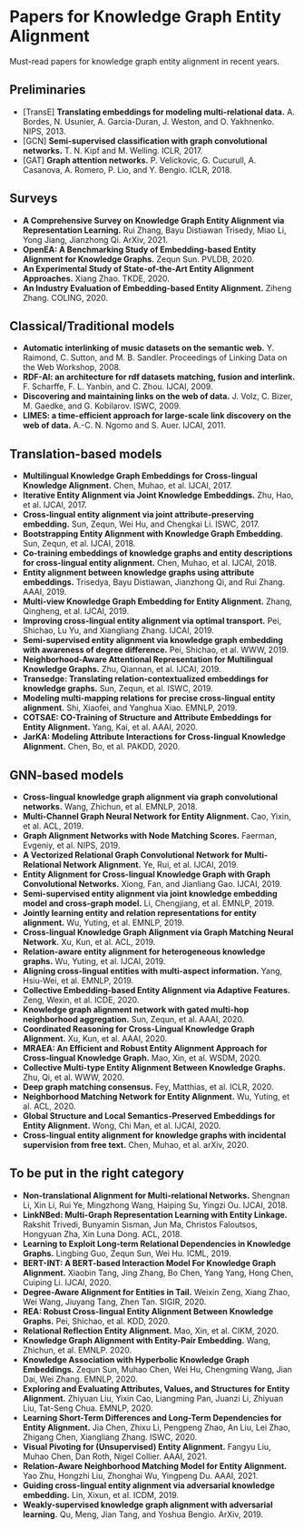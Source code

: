 # Papers for Knowledge Graph Entity Alignment
Must-read papers for knowledge graph entity alignment in recent years.

## Preliminaries

* [TransE] **Translating embeddings for modeling multi-relational data.** A. Bordes, N. Usunier, A. Garcia-Duran, J. Weston, and O. Yakhnenko. NIPS, 2013.
* [GCN] **Semi-supervised classification with graph convolutional networks.** T. N. Kipf and M. Welling. ICLR, 2017.
* [GAT] **Graph attention networks.** P. Velickovic, G. Cucurull, A. Casanova, A. Romero, P. Lio, and Y. Bengio. ICLR, 2018.

## Surveys

* **A Comprehensive Survey on Knowledge Graph Entity Alignment via Representation Learning.** Rui Zhang, Bayu Distiawan Trisedy, Miao Li, Yong Jiang, Jianzhong Qi. ArXiv, 2021.
* **OpenEA: A Benchmarking Study of Embedding-based Entity Alignment for Knowledge Graphs.** Zequn Sun. PVLDB, 2020.
* **An Experimental Study of State-of-the-Art Entity Alignment Approaches.** Xiang Zhao. TKDE, 2020.
* **An Industry Evaluation of Embedding-based Entity Alignment.** Ziheng Zhang. COLING, 2020.

## Classical/Traditional models

* **Automatic interlinking of music datasets on the semantic web.** Y. Raimond, C. Sutton, and M. B. Sandler. Proceedings of Linking Data on the Web Workshop, 2008.
* **RDF-AI: an architecture for rdf datasets matching, fusion and interlink.** F. Scharffe, F. L. Yanbin, and C. Zhou. IJCAI, 2009.
* **Discovering and maintaining links on the web of data.** J. Volz, C. Bizer, M. Gaedke, and G. Kobilarov. ISWC, 2009.
* **LIMES: a time-efficient approach for large-scale link discovery on the web of data.** A.-C. N. Ngomo and S. Auer. IJCAI, 2011.

## Translation-based models

* **Multilingual Knowledge Graph Embeddings for Cross-lingual Knowledge Alignment.** Chen, Muhao, et al. IJCAI, 2017.
* **Iterative Entity Alignment via Joint Knowledge Embeddings.** Zhu, Hao, et al. IJCAI, 2017.
* **Cross-lingual entity alignment via joint attribute-preserving embedding.** Sun, Zequn, Wei Hu, and Chengkai Li. ISWC, 2017.
* **Bootstrapping Entity Alignment with Knowledge Graph Embedding.** Sun, Zequn, et al. IJCAI, 2018.
* **Co-training embeddings of knowledge graphs and entity descriptions for cross-lingual entity alignment.** Chen, Muhao, et al. IJCAI, 2018.
* **Entity alignment between knowledge graphs using attribute embeddings.** Trisedya, Bayu Distiawan, Jianzhong Qi, and Rui Zhang. AAAI, 2019.
* **Multi-view Knowledge Graph Embedding for Entity Alignment.** Zhang, Qingheng, et al. IJCAI, 2019.
* **Improving cross-lingual entity alignment via optimal transport.** Pei, Shichao, Lu Yu, and Xiangliang Zhang. IJCAI, 2019.
* **Semi-supervised entity alignment via knowledge graph embedding with awareness of degree difference.** Pei, Shichao, et al. WWW, 2019.
* **Neighborhood-Aware Attentional Representation for Multilingual Knowledge Graphs.** Zhu, Qiannan, et al. IJCAI, 2019.
* **Transedge: Translating relation-contextualized embeddings for knowledge graphs.** Sun, Zequn, et al. ISWC, 2019.
* **Modeling multi-mapping relations for precise cross-lingual entity alignment.** Shi, Xiaofei, and Yanghua Xiao. EMNLP, 2019.
* **COTSAE: CO-Training of Structure and Attribute Embeddings for Entity Alignment.** Yang, Kai, et al. AAAI, 2020.
* **JarKA: Modeling Attribute Interactions for Cross-lingual Knowledge Alignment.** Chen, Bo, et al. PAKDD, 2020.
      
## GNN-based models

* **Cross-lingual knowledge graph alignment via graph convolutional networks.** Wang, Zhichun, et al. EMNLP, 2018.
* **Multi-Channel Graph Neural Network for Entity Alignment.** Cao, Yixin, et al. ACL, 2019.
* **Graph Alignment Networks with Node Matching Scores.** Faerman, Evgeniy, et al. NIPS, 2019.
* **A Vectorized Relational Graph Convolutional Network for Multi-Relational Network Alignment.** Ye, Rui, et al. IJCAI, 2019.
* **Entity Alignment for Cross-lingual Knowledge Graph with Graph Convolutional Networks.** Xiong, Fan, and Jianliang Gao. IJCAI, 2019.
* **Semi-supervised entity alignment via joint knowledge embedding model and cross-graph model.** Li, Chengjiang, et al. EMNLP, 2019.
* **Jointly learning entity and relation representations for entity alignment.** Wu, Yuting, et al. EMNLP, 2019.
* **Cross-lingual Knowledge Graph Alignment via Graph Matching Neural Network.** Xu, Kun, et al. ACL, 2019.
* **Relation-aware entity alignment for heterogeneous knowledge graphs.** Wu, Yuting, et al. IJCAI, 2019.
* **Aligning cross-lingual entities with multi-aspect information.** Yang, Hsiu-Wei, et al. EMNLP, 2019.
* **Collective Embedding-based Entity Alignment via Adaptive Features.** Zeng, Wexin, et al. ICDE, 2020.
* **Knowledge graph alignment network with gated multi-hop neighborhood aggregation.** Sun, Zequn, et al. AAAI, 2020.
* **Coordinated Reasoning for Cross-Lingual Knowledge Graph Alignment.** Xu, Kun, et al. AAAI, 2020.
* **MRAEA: An Efficient and Robust Entity Alignment Approach for Cross-lingual Knowledge Graph.** Mao, Xin, et al. WSDM, 2020.
* **Collective Multi-type Entity Alignment Between Knowledge Graphs.** Zhu, Qi, et al. WWW, 2020.
* **Deep graph matching consensus.** Fey, Matthias, et al. ICLR, 2020.
* **Neighborhood Matching Network for Entity Alignment.** Wu, Yuting, et al. ACL, 2020.
* **Global Structure and Local Semantics-Preserved Embeddings for Entity Alignment.** Wong, Chi Man, et al. IJCAI, 2020.
* **Cross-lingual entity alignment for knowledge graphs with incidental supervision from free text.** Chen, Muhao, et al. arXiv, 2020.

## To be put in the right category

* **Non-translational Alignment for Multi-relational Networks.** Shengnan Li, Xin Li, Rui Ye, Mingzhong Wang, Haiping Su, Yingzi Ou. IJCAI, 2018.
* **LinkNBed: Multi-Graph Representation Learning with Entity Linkage.** Rakshit Trivedi, Bunyamin Sisman, Jun Ma, Christos Faloutsos, Hongyuan Zha, Xin Luna Dong. ACL, 2018.
* **Learning to Exploit Long-term Relational Dependencies in Knowledge Graphs.** Lingbing Guo, Zequn Sun, Wei Hu. ICML, 2019.
* **BERT-INT: A BERT-based Interaction Model For Knowledge Graph Alignment.** Xiaobin Tang, Jing Zhang, Bo Chen, Yang Yang, Hong Chen, Cuiping Li. IJCAI, 2020.
* **Degree-Aware Alignment for Entities in Tail.** Weixin Zeng, Xiang Zhao, Wei Wang, Jiuyang Tang, Zhen Tan. SIGIR, 2020.
* **REA: Robust Cross-lingual Entity Alignment Between Knowledge Graphs.** Pei, Shichao, et al. KDD, 2020.
* **Relational Reflection Entity Alignment.** Mao, Xin, et al. CIKM, 2020.
* **Knowledge Graph Alignment with Entity-Pair Embedding.** Wang, Zhichun, et al. EMNLP. 2020.
* **Knowledge Association with Hyperbolic Knowledge Graph Embeddings.** Zequn Sun, Muhao Chen, Wei Hu, Chengming Wang, Jian Dai, Wei Zhang. EMNLP, 2020.
* **Exploring and Evaluating Attributes, Values, and Structures for Entity Alignment.** Zhiyuan Liu, Yixin Cao, Liangming Pan, Juanzi Li, Zhiyuan Liu, Tat-Seng Chua. EMNLP, 2020.
* **Learning Short-Term Differences and Long-Term Dependencies for Entity Alignment.** Jia Chen, Zhixu Li, Pengpeng Zhao, An Liu, Lei Zhao, Zhigang Chen, Xiangliang Zhang. ISWC, 2020.
* **Visual Pivoting for (Unsupervised) Entity Alignment.** Fangyu Liu, Muhao Chen, Dan Roth, Nigel Collier. AAAI, 2021.
* **Relation-Aware Neighborhood Matching Model for Entity Alignment.** Yao Zhu, Hongzhi Liu, Zhonghai Wu, Yingpeng Du. AAAI, 2021.
* **Guiding cross-lingual entity alignment via adversarial knowledge embedding.** Lin, Xixun, et al. ICDM, 2019.
* **Weakly-supervised knowledge graph alignment with adversarial learning.** Qu, Meng, Jian Tang, and Yoshua Bengio. ArXiv, 2019.
